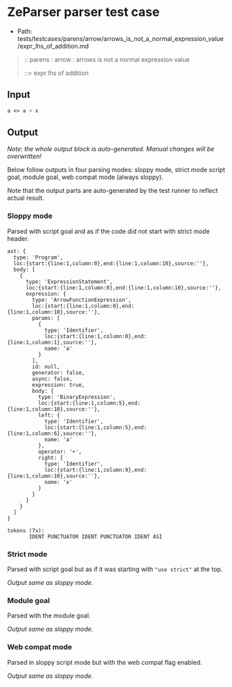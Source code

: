 # ZeParser parser test case

- Path: tests/testcases/parens/arrow/arrows_is_not_a_normal_expression_value/expr_lhs_of_addition.md

> :: parens : arrow : arrows is not a normal expression value
>
> ::> expr lhs of addition

## Input

`````js
a => a + x
`````

## Output

_Note: the whole output block is auto-generated. Manual changes will be overwritten!_

Below follow outputs in four parsing modes: sloppy mode, strict mode script goal, module goal, web compat mode (always sloppy).

Note that the output parts are auto-generated by the test runner to reflect actual result.

### Sloppy mode

Parsed with script goal and as if the code did not start with strict mode header.

`````
ast: {
  type: 'Program',
  loc:{start:{line:1,column:0},end:{line:1,column:10},source:''},
  body: [
    {
      type: 'ExpressionStatement',
      loc:{start:{line:1,column:0},end:{line:1,column:10},source:''},
      expression: {
        type: 'ArrowFunctionExpression',
        loc:{start:{line:1,column:0},end:{line:1,column:10},source:''},
        params: [
          {
            type: 'Identifier',
            loc:{start:{line:1,column:0},end:{line:1,column:1},source:''},
            name: 'a'
          }
        ],
        id: null,
        generator: false,
        async: false,
        expression: true,
        body: {
          type: 'BinaryExpression',
          loc:{start:{line:1,column:5},end:{line:1,column:10},source:''},
          left: {
            type: 'Identifier',
            loc:{start:{line:1,column:5},end:{line:1,column:6},source:''},
            name: 'a'
          },
          operator: '+',
          right: {
            type: 'Identifier',
            loc:{start:{line:1,column:9},end:{line:1,column:10},source:''},
            name: 'x'
          }
        }
      }
    }
  ]
}

tokens (7x):
       IDENT PUNCTUATOR IDENT PUNCTUATOR IDENT ASI
`````

### Strict mode

Parsed with script goal but as if it was starting with `"use strict"` at the top.

_Output same as sloppy mode._

### Module goal

Parsed with the module goal.

_Output same as sloppy mode._

### Web compat mode

Parsed in sloppy script mode but with the web compat flag enabled.

_Output same as sloppy mode._
